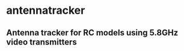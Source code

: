 # antennatracker
Antenna tracker for RC models using 5.8GHz video transmitters
----------------------------
